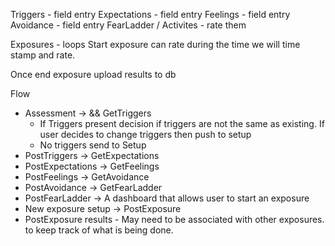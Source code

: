 Triggers - field entry
Expectations - field entry
Feelings - field entry
Avoidance - field entry
FearLadder / Activites - rate them

Exposures - loops
Start exposure
can rate during the time
we will time stamp and rate.

Once end exposure upload results to db

Flow 
* Assessment -> && GetTriggers
	* If Triggers present decision if triggers are not the same as existing. If user decides to change triggers then push to setup
	* No triggers send to Setup
* PostTriggers -> GetExpectations
* PostExpectations -> GetFeelings
* PostFeelings -> GetAvoidance
* PostAvoidance -> GetFearLadder
* PostFearLadder -> A dashboard that allows user to start an exposure
* New exposure setup -> PostExposure
* PostExposure results - May need to be associated with other exposures. to keep track of what is being done.